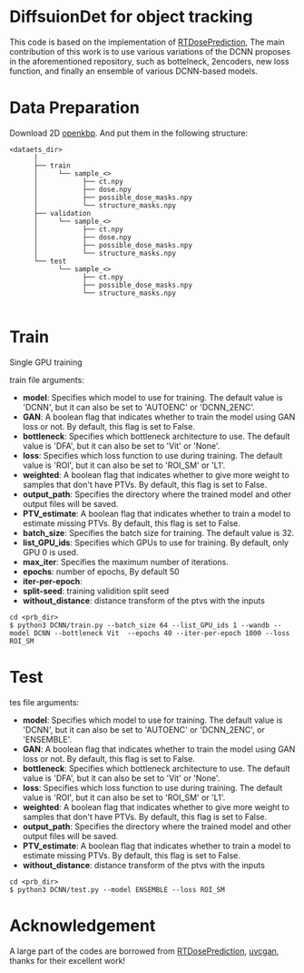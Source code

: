 #   DiffsuionDet for object tracking
This code is based on the implementation of [RTDosePrediction](https://https://github.com/LSL000UD/), 
The main contribution of this work is to use various variations of the DCNN proposes in the aforementioned repository, such as bottelneck, 2encoders, new loss function, and finally an ensemble of various DCNN-based models.

# Data Preparation
Download 2D [openkbp](https://codalab.lisn.upsaclay.fr/my/datasets/download/d10c84c1-7824-4a9f-8693-fc3f79c759ce). And put them in the following structure:

```
<dataets_dir>
      │
      ├── train
      │     └── sample_<>
      │           ├── ct.npy
      │           ├── dose.npy
      │           ├── possible_dose_masks.npy
      │           └── structure_masks.npy
      ├── validation
      │     └── sample_<>
      │           ├── ct.npy
      │           ├── dose.npy
      │           ├── possible_dose_masks.npy
      │           └── structure_masks.npy
      └── test    
            └── sample_<>
                  ├── ct.npy
                  ├── possible_dose_masks.npy
                  └── structure_masks.npy
      
```   


# Train
Single GPU training

train file arguments:
- **model**: Specifies which model to use for training. The default value is 'DCNN', but it can also be set to 'AUTOENC' or 'DCNN_2ENC'.
- **GAN**: A boolean flag that indicates whether to train the model using GAN loss or not. By default, this flag is set to False.
- **bottleneck**: Specifies which bottleneck architecture to use. The default value is 'DFA', but it can also be set to 'Vit' or 'None'.
- **loss**: Specifies which loss function to use during training. The default value is 'ROI', but it can also be set to 'ROI_SM' or 'L1'.
- **weighted**: A boolean flag that indicates whether to give more weight to samples that don't have PTVs. By default, this flag is set to False.
- **output_path**: Specifies the directory where the trained model and other output files will be saved.
- **PTV_estimate**: A boolean flag that indicates whether to train a model to estimate missing PTVs. By default, this flag is set to False.
- **batch_size**: Specifies the batch size for training. The default value is 32.
- **list_GPU_ids**: Specifies which GPUs to use for training. By default, only GPU 0 is used.
- **max_iter**: Specifies the maximum number of iterations.
- **epochs**: number of epochs, By default 50
- **iter-per-epoch**:
- **split-seed**: training validition split seed
- **without_distance**: distance transform of the ptvs with the inputs

```
cd <prb_dir>
$ python3 DCNN/train.py --batch_size 64 --list_GPU_ids 1 --wandb --model DCNN --bottleneck Vit  --epochs 40 --iter-per-epoch 1000 --loss ROI_SM
```

# Test
tes file arguments:
- **model**: Specifies which model to use for training. The default value is 'DCNN', but it can also be set to 'AUTOENC' or 'DCNN_2ENC', or 'ENSEMBLE'.
- **GAN**: A boolean flag that indicates whether to train the model using GAN loss or not. By default, this flag is set to False.
- **bottleneck**: Specifies which bottleneck architecture to use. The default value is 'DFA', but it can also be set to 'Vit' or 'None'.
- **loss**: Specifies which loss function to use during training. The default value is 'ROI', but it can also be set to 'ROI_SM' or 'L1'.
- **weighted**: A boolean flag that indicates whether to give more weight to samples that don't have PTVs. By default, this flag is set to False.
- **output_path**: Specifies the directory where the trained model and other output files will be saved.
- **PTV_estimate**: A boolean flag that indicates whether to train a model to estimate missing PTVs. By default, this flag is set to False.
- **without_distance**: distance transform of the ptvs with the inputs

```
cd <prb_dir>
$ python3 DCNN/test.py --model ENSEMBLE --loss ROI_SM 
```


# Acknowledgement
A large part of the codes are borrowed from [RTDosePrediction](https://https://github.com/LSL000UD/RTDosePrediction), [uvcgan](https://github.com/LS4GAN/uvcgan), thanks for their excellent work!